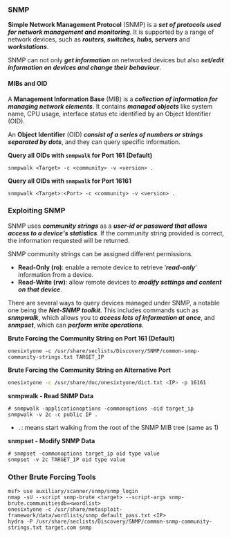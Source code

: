 ### SNMP
**Simple Network Management Protocol** (SNMP) is a ***set of protocols used for network management and monitoring***. It is supported by a range of network devices, such as ***routers, switches, hubs, servers*** and ***workstations***. 

SNMP can not only ***get information*** on networked devices but also ***set/edit information on devices and change their behaviour***.

#### MIBs and OID
A **Management Information Base** (MIB) is a ***collection of information for managing network elements***. It contains ***managed objects*** like system name, CPU usage, interface status etc identified by an Object Identifier (OID). 

An **Object Identifier** (OID) ***consist of a series of numbers or strings separated by dots***, and they can query specific information. 

**Query all OIDs with `snmpwalk` for Port 161 (Default)**
```shell
snmpwalk <Target> -c <community> -v <version> .
```

**Query all OIDs with `snmpwalk` for Port 16161**
```
snmpwalk <Target>:<Port> -c <community> -v <version> .
```
### Exploiting SNMP
SNMP uses ***community strings*** as a ***user-id or password that allows access to a device's statistics***. If the community string provided is correct, the information requested will be returned.

SNMP community strings can be assigned different permissions. 
- **Read-Only (ro)**: enable a remote device to retrieve ‘***read-only***’ information from a device.
- **Read-Write (rw)**: allow remote devices to ***modify settings and content on that device***.

There are several ways to query devices managed under SNMP, a notable one being the ***Net-SNMP toolkit***. This includes commands such as ***snmpwalk***, which allows you to ***access lots of information at once***, and ***snmpset***, which can ***perform write operations***.

**Brute Forcing the Community String on Port 161 (Default)**
```shell
onesixtyone -c /usr/share/seclists/Discovery/SNMP/common-snmp-community-strings.txt TARGET_IP
```

**Brute Forcing the Community String on Alternative Port**
```bash
onesixtyone -c /usr/share/doc/onesixtyone/dict.txt <IP> -p 16161
```

**snmpwalk - Read SNMP Data**
```shell
# snmpwalk -applicationoptions -commonoptions -oid target_ip
snmpwalk -v 2c -c public IP .
```
- `.`: means start walking from the root of the SNMP MIB tree (same as 1)

**snmpset - Modify SNMP Data**
```shell
# snmpset -commonoptions target_ip oid type value
snmpset -v 2c TARGET_IP oid type value
```

### Other Brute Forcing Tools
```shell
msf> use auxiliary/scanner/snmp/snmp_login
nmap -sU --script snmp-brute <target> --script-args snmp-brute.communitiesdb=<wordlist>
onesixtyone -c /usr/share/metasploit-framework/data/wordlists/snmp_default_pass.txt <IP>
hydra -P /usr/share/seclists/Discovery/SNMP/common-snmp-community-strings.txt target.com snmp
```